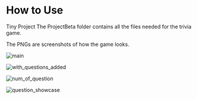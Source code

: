 # How to Use
Tiny Project
The ProjectBeta folder contains all the files needed for the trivia game. 

The PNGs are screenshots of how the game looks. 

![main](https://user-images.githubusercontent.com/59783934/170407544-4827c8f3-34bc-4a61-a3e7-9ce38d05cccc.PNG)


![with_questions_added](https://user-images.githubusercontent.com/59783934/170407573-ffe3a09e-c26e-41d0-a14f-57d69835d360.PNG)


![num_of_question](https://user-images.githubusercontent.com/59783934/170407583-8610f9e0-d1dd-4e50-8a39-05fb436fb708.PNG)


![question_showcase](https://user-images.githubusercontent.com/59783934/170407602-bc9b3c23-1143-4fcd-baa6-d851c3fd70b4.PNG)
